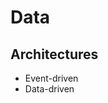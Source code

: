 # Data

<!--
https://app.pluralsight.com/search/?q=Event-driven&type=conference%2Cvideo-course%2Cdemo%2Cguide%2Clab%2Cwebinar%2Cpath%2Cassessment&query_id=c21b1585-ff05-4f96-8cc9-b3af36322a3b&source=user_typed

https://app.pluralsight.com/search/?q=Data-driven&type=conference%2Cvideo-course%2Cdemo%2Cguide%2Clab%2Cwebinar%2Cpath%2Cassessment&query_id=50cc03f8-38b9-45e8-801b-1ea1182517b9&source=user_typed
-->

## Architectures

- Event-driven
- Data-driven
